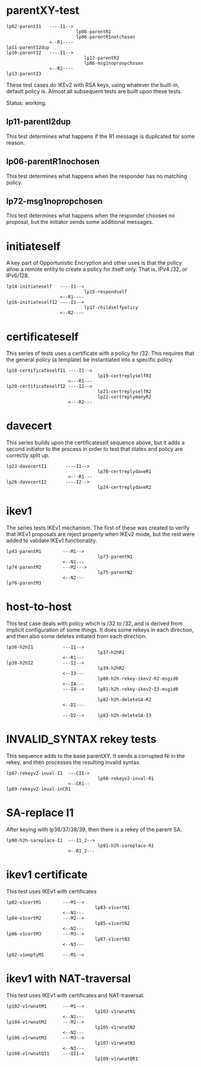 parentXY-test
================

    lp02-parentI1   ----I1-->
                              lp08-parentR1
                              lp06-parentR1notchosen
                    <--R1----
    lp11-parentI2dup
    lp10-parentI2   ----I1-->
                                 lp12-parentR2
                                 lp06-msg1noproopchosen
                    <--R2----
    lp13-parentI3

These test cases do IKEv2 with RSA keys, using whatever the built-in, default policy is.
Almost all subsequent tests are built upon these tests.

Status: working.

lp11-parentI2dup
----------------
This test determines what happens if the R1 message is duplicated for some
reason.

lp06-parentR1nochosen
---------------------
This test determines what happens when the responder has no matching policy.

lp72-msg1nopropchosen
---------------------
This test determines what happens when the responder chooses no proposal,
but the initiator sends some additional messages.

initiateself
============

A key part of Opportunistic Encryption and other uses is that the policy
allow a remote entity to create a policy for itself only.  That is, IPv4 /32,
or IPv6/128.


    lp14-initiateself   ----I1-->
                                 lp15-respondself
                        <--R1----
    lp16-initiateselfI2 ----I1-->
                                 lp17-childselfpolicy
                        <--R2----

certificateself
===============

This series of tests uses a certificate with a policy for /32.  This requires
that the general policy (a template) be instantiated into a specific policy.


    lp18-certificateselfI1 ----I1-->
                                      lp19-certreplyselfR1
                           <---R1---
    lp20-certificateselfI2 ----I2-->
                                      lp21-certreplyselfR2
                                      lp22-certreplymanyR2
                           <---R2---


davecert
========

This series builds upon the certificateself sequence above, but it adds a
second initiator to the process in order to test that states and policy
are correctly split up.

    lp23-davecertI1       ----I1-->
                                      lp70-certreplydaveR1
                           <---R1---
    lp26-davecertI2       ----I2-->
                                      lp24-certreplydaveR2


ikev1
=====

The series tests IKEv1 mechanism.  The first of these was created to verify
that IKEv1 proposals are reject properly when IKEv2 mode, but the rest
were added to validate IKEv1 functionality.

    lp43-parentM1        ---M1-->
                                      lp73-parentN1
                         <--N1---
    lp74-parentM2        ---M2--->
                                      lp75-parentN2
                         <--N2---
    lp76-parentM3

host-to-host
============
This test case deals with policy which is /32 to /32, and is derived from
implicit configuration of some things.  It does some rekeys in each
direction, and then also some deletes initiated from each direction.

    lp36-h2hI1           ---I1-->
                                      lp37-h2hR1
                         <--R1---
    lp38-h2hI2           ---I2-->
                                      lp39-h2hR2
                         <--I3---
                                      lp80-h2h-rekey-ikev2-R2-msgid0
                         <--I4---
                         ---I4-->     lp81-h2h-rekey-ikev2-I3-msgid0

                                      lp82-h2h-deleteSA-R2
                         <--D1---

                         ---D2-->     lp83-h2h-deleteSA-I3

INVALID_SYNTAX rekey tests
==========================
This sequence adds to the base parentXY.
It sends a corrupted Ni in the rekey, and then processes the resulting
invalid syntax.

    lp87-rekeyv2-inval-I1  ---CI1->
                                      lp88-rekeyv2-inval-R1
                           <--CR1--
    lp89-rekeyv2-inval-inCR1


SA-replace I1
=============
After keying with lp36/37/38/39, then there is a rekey of the parent SA.

    lp90-h2h-sareplace-I1  ---I1_2-->
                                      lp91-h2h-sareplace-R1
                           <--R1_2---

ikev1 certificate
=================
This test uses IKEv1 with certificates


    lp82-v1certM1        ---M1-->
                                     lp83-v1certN1
                         <--N1---
    lp84-v1certM2        ---M2-->
                                     lp85-v1certN2
                         <--N2---
    lp86-v1certM3        ---M3-->
                                     lp87-v1certN3
                         <--N3---

    lp92-v1emptyM1       ---M1-->


ikev1 with NAT-traversal
========================
This test uses IKEv1 with certificates and NAT-traversal.


    lp102-v1rwnatM1      ---M1-->
                                     lp103-v1rwnatN1
                         <--N1---
    lp104-v1rwnatM2      ---M2-->
                                     lp105-v1rwnatN2
                         <--N2---
    lp106-v1rwnatM3      ---M3-->
                                     lp107-v1rwnatN3
                         <--N3---
    lp108-v1rwnatQI1     ---QI1->
                                     lp109-v1rwnatQR1



